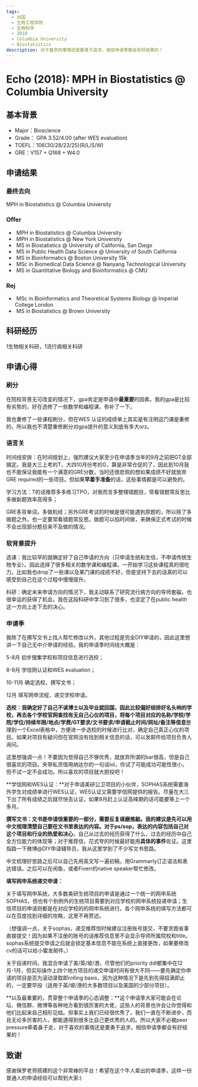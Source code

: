 ```yaml
---
tags:
  - 出国
  - 生物工程学院
  - 生物科学
  - 2018
  - Columbia University
  - Biostatistics
description: 对于喜欢的事情还是要勇于追求，相信申请季都会有好结果的！
---
```


# Echo (2018): MPH in Biostatistics @ Columbia University

## 基本背景

- Major：Bioscience
- Grade： GPA 3.52/4.00 (after WES evaluation)
- TOEFL：106(30/28/23/25)(R/L/S/W)
- GRE：V157 + Q168 + W4.0

## 申请结果

### 最终去向

MPH in Biostatistics @ Columbia University

### Offer

- ​	MPH in Biostatistics @ Columbia University
- ​	MPH in Biostatistics @ New York University
- ​	MS in Biostatistics @ University of California, San Diego
- ​	MS in Public Health Data Science @ University of South California
- ​	MS in Bioinformatics @ Boston University 15k 
- ​	MSc in Biomedical Data Science @ Nanyang Technological University
- ​	MS in Quantitative Biology and Bioinformatics @ CMU

### Rej

- ​	MSc in Bioinformatics and Theoretical Systems Biology @ Imperial College London
- ​	MS in Biostatistics @ Brown University

## 科研经历

1生物相关科研，1流行病相关科研

## 申请心得

### 刷分

在院校背景无可改变的情况下，gpa肯定是申请中**最重要**的因素。我的gpa是比较有劣势的，好在选修了一些数学和编程课，弥补了一下。

我也重修了一些课程刷分，但在WES 认证的成绩单上其实是有注明这门课是重修的，所以我也不清楚重修刷分对gpa提升的意义到底有多大orz。

### 语言关

时间线安排：在时间规划上，强烈建议大家至少在申请季当年的9月之前把GT全部搞定。我是大三上考的T，大四10月份考的G，算是非常仓促的了，因此到10月我也不能保证我能有一个满意的GRE分数，当时还很悲观的想如果成绩不好就放弃GRE required的一些项目。但如果**早着手准备**的话，这些事情都是可以避免的。

学习方法：T的话推荐多多练习TPO，对我而言多整理错题目，常看错题常反思比多做新题效率高得多；

GRE多背单词，多做机经；另外GRE考试的时候是很可能遇到原题的，所以除了多做题之外，也一定要常看错题常反思。做题可以掐时间做，来确保正式考试的时候不会出现部分题目来不及做的情况。

### 软背景提升

选课：我比较早的就确定好了自己申请的方向（只申请生统和生信，不申请传统生物专业）。因此选择了很多相关的数学课和编程课。一开始学习这些课程真的很吃力，比如我也drop了一些课以及某门课的成绩不好，但是坚持下去的话真的可以感受到自己在这个过程中慢慢提升。

科研：确定未来申请方向的情况下，我主动联系了研究流行病方向的导师套磁，也很幸运的获得了机会。我在这段科研中学习到了很多，也坚定了在public health这一方向上走下去的决心。

### 申请季

我除了在撰写文书上找人帮忙修改以外，其他过程是完全DIY申请的，因此这里想讲一下自己无中介申请的经验。我的申请季时间线大概是：

5-8月 初步搜集学校和项目信息进行选校；

8-9月 学信网认证和WES evaluation；

10-11月 确定选校，撰写文书；

12月 填写网申流程，递交学校申请。

**选校：**我确定好了自己不读博士以及毕业就回国，因此比较偏好综排好名头响的学校，再去各个学校官网查找有无自己心仪的项目，将每个项目对应的**名称/学校/学院/学位/持续年限/地点/学费/GT要求/文书要求/申请截止时间/网址/备注等信息**整理到一个Excel表格中，方便进一步选校的时候进行比对，确定自己真正心仪的项目。如果对项目有疑问但在官网没有找到相关信息的话，可以发邮件给项目负责人询问。

这里想强调一点！不要因为觉得自己不够优秀，就放弃所谓的bar很高，但是自己很喜欢的项目。夹带私货借用纳达尔的一句话lol，你试了可能成功可能性很小，但不试一定不会成功。所以喜欢的项目就大胆投吧！

**学信网和WES认证：**对于申请美研公卫项目的小伙伴，SOPHAS系统需要海外学生对成绩单进行WES认证，WES认证又需要学信网提供的报告。尽量在大三下出了所有成绩之后就尽快去认证，如果9月赶上认证高峰期的话可能要等上一个多月。

 

**撰写文书：**文书是申请很重要的一部分，需要反复琢磨推敲。我的建议是先可以用中文梳理清楚自己要在文书里表达的内容。对于ps/sop，表达的内容包括自己**对这个项目和行业的热爱和决心**，自己从过去的经历获得了什么，过去的经历中自己全方位能力的体现等；对于推荐信，花式夸的时候最好能用**具体的事件**佐证。这里指路一下微博@DIY申请辅导员，我从这里学到了不少写文书思路。

中文梳理好思路之后可以自己先用英文写一遍初稿，用Grammarly订正语法和表达错误。之后可以在闲鱼，或者Fiverr的native speaker帮忙修改。

**填写网申系统递交申请：**

关于填写网申系统，大多数美研生统项目的申请是通过一个统一的网申系统SOPHAS，但也有个别例外的生统项目需要到对应学校的网申系统投递申请；生信项目的申请则都是在对应学校的的网申系统进行。各个网申系统的填写方法都可以在百度找到详细的攻略，这里不再赘述。

（想强调一点，关于sophas，递交推荐信时候建议注册账号提交，不要贪图省事直接提交！因为如果不注册的账号的话推荐信息里不会显示导师所属院校和title。sophas系统提交申请之后就会锁定基本信息不能在系统上直接更改，如果要修改cv的话可以给小蜜发邮件。）

关于投递时间，我混合申请了美/英/坡/港，尽管他们的priority ddl都集中在12月-1月，但实际操作上四个地方项目的递交申请时间有很大不同——要先确定你申请的项目是否为滚动录取即rolling basis，因为这种情况下是先到先得招满即止的，一定要早投（适用于英/坡/港的大多数项目以及美国的少部分项目）。

**以及最重要的，贯穿整个申请季的心态调整：**这个申请季大家可能会在论坛、微信群、微博等各种地方看到很厉害的大佬，这些人的背景也许会让你觉得和他们比起来自己相形见绌。但事实上我们已经很优秀了，我们一直在不断进步，而且无论多厉害的人，都能遇得到很多比自己更优秀的人的。所以大家不必被peer pressure牵着鼻子走，对于喜欢的事情还是要勇于追求，相信申请季都会有好结果的！

## 致谢

感谢保罗老师搭建的这个非常棒的平台！希望在这个牛人辈出的申请季，这样一份普通人的申请经验可以帮到大家:)

 